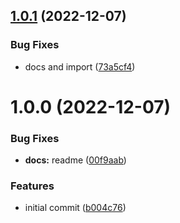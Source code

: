 ## [1.0.1](https://github.com/simonecorsi/pm2-process-events/compare/v1.0.0...v1.0.1) (2022-12-07)


### Bug Fixes

* docs and import ([73a5cf4](https://github.com/simonecorsi/pm2-process-events/commit/73a5cf427f31e0a99d01fc698528ea64085c44bc))

# 1.0.0 (2022-12-07)


### Bug Fixes

* **docs:** readme ([00f9aab](https://github.com/simonecorsi/pm2-process-events/commit/00f9aab01883defe4a2d7a74f5162a7d7f0fbcec))


### Features

* initial commit ([b004c76](https://github.com/simonecorsi/pm2-process-events/commit/b004c760d98aeca9cd44c1a4455726aa0ebacb6c))
